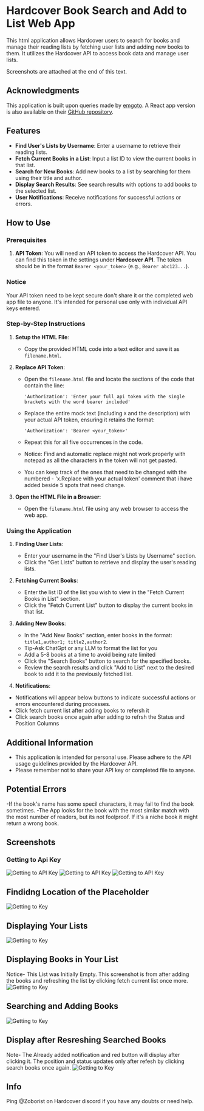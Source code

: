 # Hardcover Book Search and Add to List Web App
This html application allows Hardcover users to search for books and manage their reading lists by fetching user lists and adding new books to them. It utilizes the Hardcover API to access book data and manage user lists.
<p>Screenshots are attached at the end of this text.</p>

## Acknowledgments

This application is built upon queries made by [emgoto](https://github.com/emgoto). A React app version is also available on their [GitHub repository](https://github.com/emgoto).

## Features

- **Find User's Lists by Username**: Enter a username to retrieve their reading lists.
- **Fetch Current Books in a List**: Input a list ID to view the current books in that list.
- **Search for New Books**: Add new books to a list by searching for them using their title and author.
- **Display Search Results**: See search results with options to add books to the selected list.
- **User Notifications**: Receive notifications for successful actions or errors.

## How to Use

### Prerequisites

1. **API Token**: You will need an API token to access the Hardcover API. You can find this token in the settings under **Hardcover API**. The token should be in the format `Bearer <your_token>` (e.g., `Bearer abc123...`).
### Notice 
 Your API token need to be kept secure don't share it or the completed web app file to anyone. It's intended for personal use only with individual API keys entered.

### Step-by-Step Instructions

1. **Setup the HTML File**:
   - Copy the provided HTML code into a text editor and save it as `filename.html`.

2. **Replace API Token**:
   - Open the `filename.html` file and locate the sections of the code that contain the line:
     ```
     'Authorization': 'Enter your full api token with the single brackets with the word bearer included'
     ```
   - Replace the entire mock text (including `X` and the description) with your actual API token, ensuring it retains the format:
     ```
     'Authorization': 'Bearer <your_token>'
     ```
   - Repeat this for all five occurrences in the code.

   - Notice: Find and automatic replace might not work properly with notepad as all the characters in the token will not get pasted. 
   - You can keep track of the ones that need to be changed with the numbered - 'x.Replace with your actual token' comment that i have added beside 5 spots that need change.

3. **Open the HTML File in a Browser**:
   - Open the `filename.html` file using any web browser to access the web app.

### Using the Application

1. **Finding User Lists**:
   - Enter your username in the "Find User's Lists by Username" section.
   - Click the "Get Lists" button to retrieve and display the user's reading lists.

2. **Fetching Current Books**:
   - Enter the list ID of the list you wish to view in the "Fetch Current Books in List" section.
   - Click the "Fetch Current List" button to display the current books in that list.

3. **Adding New Books**:
   - In the "Add New Books" section, enter books in the format: `title1,author1; title2,author2`.
   - Tip-Ask ChatGpt or any LLM to format the list for you
   - Add a 5-8 books at a time to avoid being rate limited
   - Click the "Search Books" button to search for the specified books.
   - Review the search results and click "Add to List" next to the desired book to add it to the previously fetched list.

4. **Notifications**:
- Notifications will appear below buttons to indicate successful actions or errors encountered during processes.
- Click fetch current list after adding books to refersh it
- Click search books once again after adding to refrsh the Status and Position Columns 
## Additional Information

- This application is intended for personal use. Please adhere to the API usage guidelines provided by the Hardcover API.
- Please remember not to share your API key or completed file to anyone.

## Potential Errors
-If the book's name has some specil characters, it may fail to find the book sometimes.
-The App looks for the book with the most similar match with the most number of readers, but its not foolproof. If it's a niche book it might return a wrong book.

## Screenshots
### Getting to Api Key
 ![Getting to API Key](https://i.postimg.cc/4xBKtfGW/Screenshot-2024-10-20-200652.png)
 ![Getting to API Key](https://i.postimg.cc/XJc6GJSJ/Screenshot-2024-10-20-213534.png)
 ![Getting to API Key](https://i.postimg.cc/BvTVNVh7/Screenshot-2024-10-20-200732.jpg)

 ## Findidng Location of the Placeholder
![Getting to Key](https://i.postimg.cc/xTLp97Qf/Screenshot-2024-10-20-221515.png)

## Displaying Your Lists
![Getting to Key](https://i.postimg.cc/G2hnDRcx/Screenshot-37.jpg)
 
## Displaying Books in Your List
Notice- This List was Initially Empty. This screenshot is from after adding the books and refreshing the list by clicking fetch current list once more.
![Getting to Key](https://i.postimg.cc/xTHjn0qX/Screenshot-41.jpg)

## Searching and Adding Books
![Getting to Key](https://i.postimg.cc/MHM40KgV/Screenshot-40.jpg)

## Display after Resreshing Searched Books
Note- The Already added notification and red button will display after clicking it. The position and status updates only after refesh by clicking search books once again.
![Getting to Key](https://i.postimg.cc/CLJPZ8RX/Screenshot-42.jpg)

## Info
Ping @Zoborist on Hardcover discord if you have any doubts or need help.
